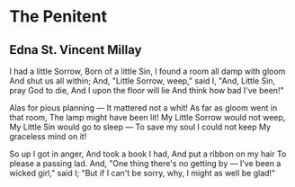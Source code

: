 # The Penitent
## Edna St. Vincent Millay
I had a little Sorrow,
Born of a little Sin,
I found a room all damp with gloom
And shut us all within;
And, "Little Sorrow, weep," said I,
"And, Little Sin, pray God to die,
And I upon the floor will lie
And think how bad I've been!"

Alas for pious planning —
It mattered not a whit!
As far as gloom went in that room,
The lamp might have been lit!
My Little Sorrow would not weep,
My Little Sin would go to sleep —
To save my soul I could not keep
My graceless mind on it!

So up I got in anger,
And took a book I had,
And put a ribbon on my hair
To please a passing lad.
And, "One thing there's no getting by —
I've been a wicked girl," said I;
"But if I can't be sorry, why,
I might as well be glad!"